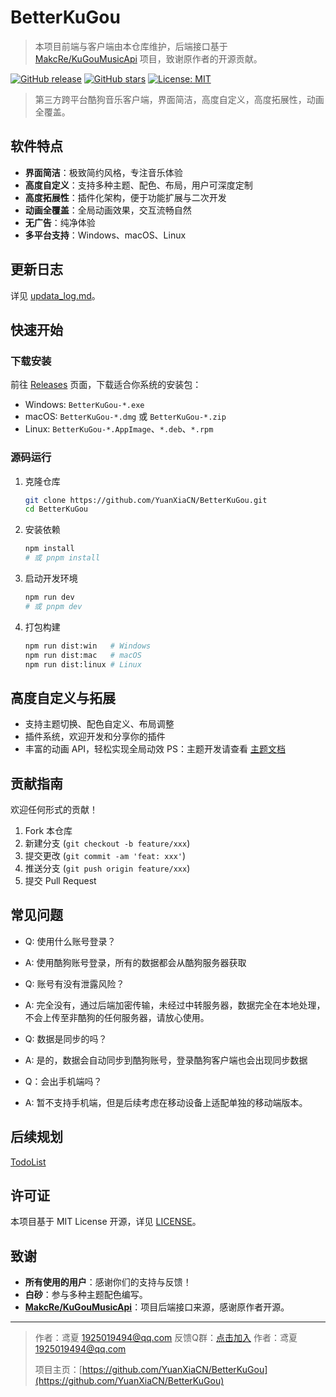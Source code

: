 # BetterKuGou

> 本项目前端与客户端由本仓库维护，后端接口基于 [MakcRe/KuGouMusicApi](https://github.com/MakcRe/KuGouMusicApi) 项目，致谢原作者的开源贡献。

[![GitHub release](https://img.shields.io/github/v/release/YuanXiaCN/BetterKuGou?include_prereleases)](https://github.com/YuanXiaCN/BetterKuGou/releases)
[![GitHub stars](https://img.shields.io/github/stars/YuanXiaCN/BetterKuGou)](https://github.com/YuanXiaCN/BetterKuGou/stargazers)
[![License: MIT](https://img.shields.io/badge/License-MIT-yellow.svg)](LICENSE)

> 第三方跨平台酷狗音乐客户端，界面简洁，高度自定义，高度拓展性，动画全覆盖。

## 软件特点
- **界面简洁**：极致简约风格，专注音乐体验
- **高度自定义**：支持多种主题、配色、布局，用户可深度定制
- **高度拓展性**：插件化架构，便于功能扩展与二次开发
- **动画全覆盖**：全局动画效果，交互流畅自然
- **无广告**：纯净体验
- **多平台支持**：Windows、macOS、Linux

## 更新日志
详见 [updata_log.md](./updata_log.md)。

## 快速开始

### 下载安装

前往 [Releases](https://github.com/YuanXiaCN/BetterKuGou/releases) 页面，下载适合你系统的安装包：
- Windows: `BetterKuGou-*.exe`
- macOS: `BetterKuGou-*.dmg` 或 `BetterKuGou-*.zip`
- Linux: `BetterKuGou-*.AppImage`、`*.deb`、`*.rpm`

### 源码运行

1. 克隆仓库
   ```bash
   git clone https://github.com/YuanXiaCN/BetterKuGou.git
   cd BetterKuGou
   ```
2. 安装依赖
   ```bash
   npm install
   # 或 pnpm install
   ```
3. 启动开发环境
   ```bash
   npm run dev
   # 或 pnpm dev
   ```
4. 打包构建
   ```bash
   npm run dist:win   # Windows
   npm run dist:mac   # macOS
   npm run dist:linux # Linux
   ```

## 高度自定义与拓展
- 支持主题切换、配色自定义、布局调整
- 插件系统，欢迎开发和分享你的插件
- 丰富的动画 API，轻松实现全局动效
PS：主题开发请查看 [主题文档](https://github.com/YuanXiaCN/BetterKuGou/blob/master/src/styles/README.md)


## 贡献指南
欢迎任何形式的贡献！
1. Fork 本仓库
2. 新建分支 (`git checkout -b feature/xxx`)
3. 提交更改 (`git commit -am 'feat: xxx'`)
4. 推送分支 (`git push origin feature/xxx`)
5. 提交 Pull Request

## 常见问题
- Q: 使用什么账号登录？
- A: 使用酷狗账号登录，所有的数据都会从酷狗服务器获取

- Q: 账号有没有泄露风险？
- A: 完全没有，通过后端加密传输，未经过中转服务器，数据完全在本地处理，不会上传至非酷狗的任何服务器，请放心使用。

- Q: 数据是同步的吗？
- A: 是的，数据会自动同步到酷狗账号，登录酷狗客户端也会出现同步数据

- Q：会出手机端吗？
- A: 暂不支持手机端，但是后续考虑在移动设备上适配单独的移动端版本。

## 后续规划
[TodoList](https://github.com/YuanXiaCN/BetterKuGou/blob/master/todo)

## 许可证

本项目基于 MIT License 开源，详见 [LICENSE](LICENSE)。

## 致谢
- **所有使用的用户**：感谢你们的支持与反馈！
- **白砂**：参与多种主题配色编写。
- **[MakcRe/KuGouMusicApi](https://github.com/MakcRe/KuGouMusicApi)**：项目后端接口来源，感谢原作者开源。

---

> 作者：鸢夏 <1925019494@qq.com> 
> 反馈Q群：[点击加入](https://qm.qq.com/q/H9g8tVztKg)
> 作者：鸢夏 <1925019494@qq.com>
> 
> 项目主页：[https://github.com/YuanXiaCN/BetterKuGou](https://github.com/YuanXiaCN/BetterKuGou)

